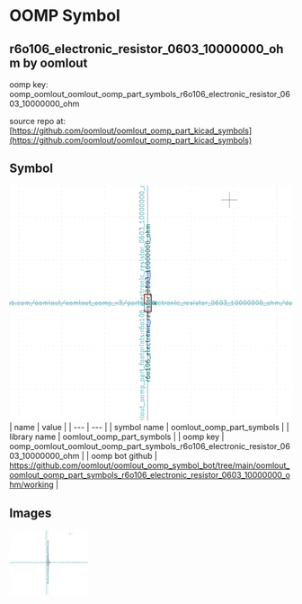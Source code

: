 # OOMP Symbol  
## r6o106_electronic_resistor_0603_10000000_ohm  by oomlout  
  
oomp key: oomp_oomlout_oomlout_oomp_part_symbols_r6o106_electronic_resistor_0603_10000000_ohm  
  
source repo at: [https://github.com/oomlout/oomlout_oomp_part_kicad_symbols](https://github.com/oomlout/oomlout_oomp_part_kicad_symbols)  
## Symbol  
  
[![working.png](working_600.png)](working.png)  
| name | value | 
| --- | --- | 
| symbol name | oomlout_oomp_part_symbols | 
| library name | oomlout_oomp_part_symbols | 
| oomp key | oomp_oomlout_oomlout_oomp_part_symbols_r6o106_electronic_resistor_0603_10000000_ohm | 
| oomp bot github | https://github.com/oomlout/oomlout_oomp_symbol_bot/tree/main/oomlout_oomlout_oomp_part_symbols_r6o106_electronic_resistor_0603_10000000_ohm/working | 
## Images  
  
[![working.png](working_140.png)](working.png)  
